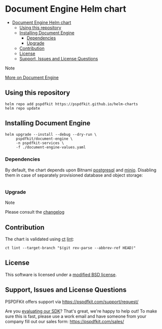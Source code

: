 # Document Engine Helm chart

- [Document Engine Helm chart](#document-engine-helm-chart)
  - [Using this repository](#using-this-repository)
  - [Installing Document Engine](#installing-document-engine)
    - [Dependencies](#dependencies)
    - [Upgrade](#upgrade)
  - [Contribution](#contribution)
  - [License](#license)
  - [Support, Issues and License Questions](#support-issues-and-license-questions)

> [!NOTE] 
> [More on Document Engine](https://pspdfkit.com/cloud/document-engine/)

## Using this repository

```
helm repo add pspdfkit https://pspdfkit.github.io/helm-charts
helm repo update
```

## Installing Document Engine

```shell
helm upgrade --install --debug --dry-run \
     pspdfkit/document-engine \
     -n pspdfkit-services \
     -f ./document-engine-values.yaml
```

### Dependencies

By default, the chart depends upon Bitnami [postgresql](https://github.com/bitnami/charts/tree/main/bitnami/postgresql) and [minio](https://github.com/bitnami/charts/tree/main/bitnami/minio). Disabling them in case of separately provisioned database and object storage:

```yaml
```


### Upgrade

> [!NOTE] 
> Please consult the [changelog](/charts/document-engine/CHANGELOG.md)

## Contribution

The chart is validated using [ct](https://github.com/helm/chart-testing/tree/main) [lint](https://github.com/helm/chart-testing/blob/main/doc/ct_lint.md):

```shell
ct lint --target-branch "$(git rev-parse --abbrev-ref HEAD)"
```

## License

This software is licensed under a [modified BSD license](LICENSE).

## Support, Issues and License Questions

PSPDFKit offers support via https://pspdfkit.com/support/request/

Are you [evaluating our SDK](https://pspdfkit.com/try/)? That's great, we're happy to help out! To make sure this is fast, please use a work email and have someone from your company fill out our sales form: https://pspdfkit.com/sales/


